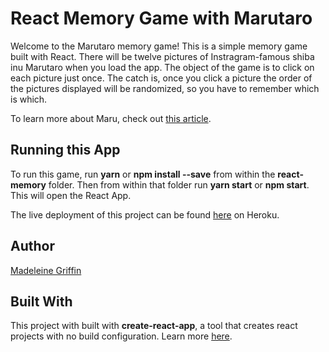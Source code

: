 # React Memory Game with Marutaro

Welcome to the Marutaro memory game! This is a simple memory game built with React. There will be twelve pictures of Instragram-famous shiba inu Marutaro when you load the app. The object of the game is to click on each picture just once. The catch is, once you click a picture the order of the pictures displayed will be randomized, so you have to remember which is which.

To learn more about Maru, check out [this article](http://time.com/4005066/maru-shiba-inu-best-dog/).

## Running this App

To run this game, run **yarn** or **npm install --save** from within the **react-memory** folder. Then from within that folder run **yarn start** or **npm start**. This will open the React App.

The live deployment of this project can be found [here](https://react-memory-maru.herokuapp.com/) on Heroku.

## Author
[Madeleine Griffin](https://madeleinecgriffin.github.io/Responsive-Portfolio/)

## Built With

This project with built with **create-react-app**, a tool that creates react projects with no build configuration. Learn more [here](https://github.com/facebook/create-react-app).